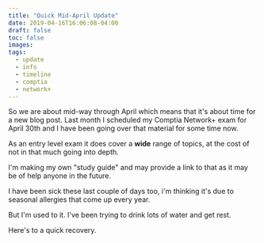 ```yaml
---
title: "Quick Mid-April Update"
date: 2019-04-16T16:06:08-04:00
draft: false
toc: false
images:
tags:
  - update
  - info
  - timeline
  - comptia
  - network+
---
```


So we are about mid-way through April which means that it's about time for a
new blog post. Last month I scheduled my Comptia Network+ exam for April 30th
and I have been going over that material for some time now.

As an entry level exam it does cover a **wide** range of topics, at the cost of
not in that much going into depth.

I'm making my own "study guide" and may provide a
link to that as it may be of help anyone in the future.

I have been sick these last couple of days too, i'm thinking it's due to
seasonal allergies that come up every year.

But I'm used to it. I've been trying to drink lots of water and get rest.

Here's to a quick recovery.
